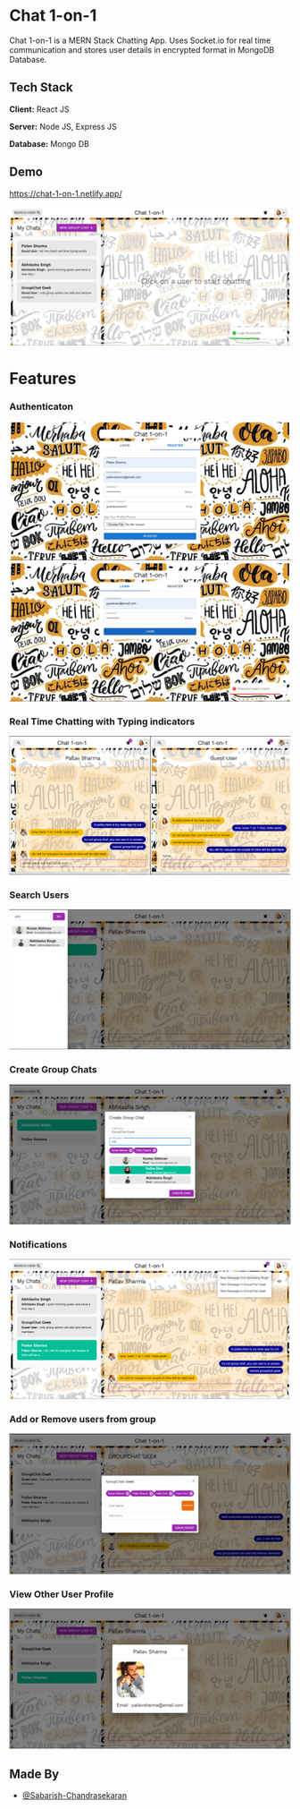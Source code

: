 # Chat 1-on-1

Chat 1-on-1 is a MERN Stack Chatting App.
Uses Socket.io for real time communication and stores user details in encrypted format in MongoDB Database.

## Tech Stack

**Client:** React JS

**Server:** Node JS, Express JS

**Database:** Mongo DB
  
## Demo

https://chat-1-on-1.netlify.app/

![](https://github.com/Sabarish-Chandrasekaran/chat101-screenshot/blob/main/initial.png)


  
# Features

### Authenticaton
![](https://github.com/Sabarish-Chandrasekaran/chat101-screenshot/blob/main/register.png)
![](https://github.com/Sabarish-Chandrasekaran/chat101-screenshot/blob/main/login.png)
### Real Time Chatting with Typing indicators
![](https://github.com/Sabarish-Chandrasekaran/chat101-screenshot/blob/main/typing.png)
### Search Users
![](https://github.com/Sabarish-Chandrasekaran/chat101-screenshot/blob/main/search.png)
### Create Group Chats
![](https://github.com/Sabarish-Chandrasekaran/chat101-screenshot/blob/main/creategroup.png)
### Notifications 
![](https://github.com/Sabarish-Chandrasekaran/chat101-screenshot/blob/main/notification.png)
### Add or Remove users from group
![](https://github.com/Sabarish-Chandrasekaran/chat101-screenshot/blob/main/groupedit.png)
### View Other User Profile
![](https://github.com/Sabarish-Chandrasekaran/chat101-screenshot/blob/main/profile.png)
## Made By

- [@Sabarish-Chandrasekaran](https://github.com/Sabarish-Chandrasekaran)
